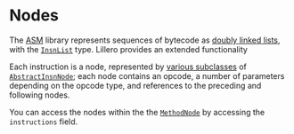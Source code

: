 # Nodes
The [ASM](https://asm.ow2.io/) library represents sequences of bytecode as [doubly linked lists](https://en.wikipedia.org/wiki/Doubly_linked_list), with the [`InsnList`](https://asm.ow2.io/javadoc/org/objectweb/asm/tree/InsnList.html) type. Lillero provides an extended functionality

Each instruction is a node, represented by [various subclasses](https://asm.ow2.io/javadoc/org/objectweb/asm/tree/package-summary.html) of [`AbstractInsnNode`](https://asm.ow2.io/javadoc/org/objectweb/asm/tree/AbstractInsnNode.html); each node contains an opcode, a number of parameters depending on the opcode type, and references to the preceding and following nodes.

You can access the nodes within the the [`MethodNode`](https://asm.ow2.io/javadoc/org/objectweb/asm/tree/MethodNode.html) by accessing the `instructions` field.